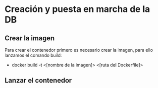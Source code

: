 # Creación y puesta en marcha de la DB

## Crear la imagen

Para crear el contenedor primero es necesario crear la imagen, para ello lanzamos el comando build:

- docker build -t <[nombre de la imagen]> <[ruta del Dockerfile]>

## Lanzar el contenedor
